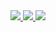 <a href="#">
  <img src="https://github-readme-stats.vercel.app/api?username=elvybean&count_private=true&show_icons=true" />
</a>

<a href="#">
<img src="https://github-readme-streak-stats.herokuapp.com/?user=elvybean"/>
</a>
  
<a href="#">
  <img src="https://github-readme-stats.vercel.app/api/top-langs/?username=elvybean&layout=compact&count_private=true" />
</a>
